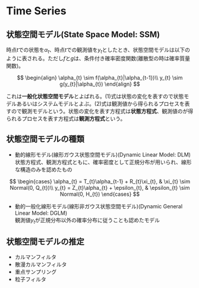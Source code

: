 # Time Series
## 状態空間モデル(State Space Model: SSM)  
時点$t$での状態を$\alpha_{t}$、時点$t$での観測値を$y_{t}$としたとき、状態空間モデルは以下のように表される。ただし$f$と$g$は、条件付き確率密度関数(離散型の時は確率質量関数)。

$$
\begin{align}
    \alpha_{t} \sim f(\alpha_{t}|\alpha_{t-1})\\
    y_{t} \sim g(y_{t}|\alpha_{t})
\end{align}
$$

これは**一般化状態空間モデル**とよばれる。(1)式は状態の変化を表すので状態モデルあるいはシステムモデルとよぶ。(2)式は観測値から得られるプロセスを表すので観測モデルという。状態の変化を表す方程式は**状態方程式**、観測値のが得られるプロセスを表す方程式は**観測方程式**という。

## 状態空間モデルの種類
 * 動的線形モデル(線形ガウス状態空間モデル)(Dynamic Linear Model: DLM)  
  状態方程式、観測方程式ともに、確率密度として正規分布が用いられ、線形な構造のみを認めたもの

  $$
  \begin{cases}
    \alpha_{t} = T_{t}\alpha_{t-1} + R_{t}\xi_{t}, &  \xi_{t} \sim Normal(0, Q_{t})\\
    y_{t} = Z_{t}\alpha_{t} + \epsilon_{t}, & \epsilon_{t} \sim Normal(0, H_{t})
  \end{cases}
  $$


* 動的一般化線形モデル(線形非ガウス状態空間モデル)(Dynamic General Linear Model: DGLM)  
観測値$y_{t}$が正規分布以外の確率分布に従うことも認めたモデル

## 状態空間モデルの推定
+ カルマンフィルタ
+ 散漫カルマンフィルタ
+ 重点サンプリング
+ 粒子フィルタ